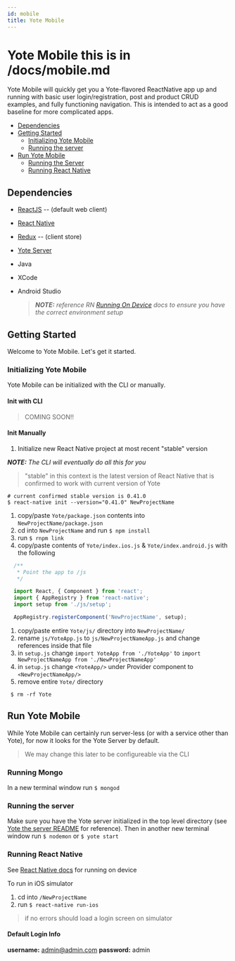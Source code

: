 ```yaml
---
id: mobile
title: Yote Mobile
---
```




# Yote Mobile  this is in /docs/mobile.md
Yote Mobile will quickly get you a Yote-flavored ReactNative app up and running with basic user login/registration, post and product CRUD examples, and fully functioning navigation. This is intended to act as a good baseline for more complicated apps.

* [Dependencies](#dependencies)
* [Getting Started](#getting-started)
  - [Initializing Yote Mobile](#initializing-yote-mobile)
  - [Running the server](#running-the-server)
* [Run Yote Mobile](#run-yote-mobile)
  - [Running the Server](#running-the-server)
  - [Running React Native](#running-react-native)

## Dependencies
- [ReactJS](https://reactjs.com/)  -- (default web client)
- [React Native](https://reactnative.com)
- [Redux](https://redux.js.org/)  -- (client store)
- [Yote Server](/server/README.md)
- Java
- XCode
- Android Studio

  > _**NOTE:** reference RN [Running On Device](http://facebook.github.io/react-native/releases/0.41/docs/running-on-device.html#running-on-device) docs to ensure you have the correct environment setup_



## Getting Started
Welcome to Yote Mobile. Let's get it started.


### Initializing Yote Mobile
Yote Mobile can be initialized with the CLI or manually.

#### Init with CLI
> COMING SOON!!

#### Init Manually

1. Initialize new React Native project at most recent "stable" version

  _**NOTE:** The CLI will eventually do all this for you_

  > "stable" in this context is the latest version of React Native that is confirmed to work with current version of Yote

  ```
  # current confirmed stable version is 0.41.0  
  $ react-native init --version="0.41.0" NewProjectName
  ```

1. copy/paste `Yote/package.json` contents into `NewProjectName/package.json`
1. cd into `NewProjectName` and run `$ npm install`
1. run `$ rnpm link`
1. copy/paste contents of `Yote/index.ios.js` & `Yote/index.android.js` with the following
  ```js
    /**
     * Point the app to /js
     */

    import React, { Component } from 'react';
    import { AppRegistry } from 'react-native';
    import setup from './js/setup';

    AppRegistry.registerComponent('NewProjectName', setup);

  ```
1. copy/paste entire `Yote/js/` directory into `NewProjectName/`
1. rename `js/YoteApp.js` to `js/NewProjectNameApp.js` and change references inside that file
1. in `setup.js` change `import YoteApp from './YoteApp'` to `import NewProjectNameApp from './NewProjectNameApp'`
1. in `setup.js` change `<YoteApp/>` under Provider component to `<NewProjectNameApp/>`
1. remove entire `Yote/` directory
  ```
   $ rm -rf Yote
  ```

## Run Yote Mobile
While Yote Mobile can certainly run server-less (or with a service other than Yote), for now it looks for the Yote Server by default.

> We may change this later to be configureable via the CLI

### Running Mongo
In a new terminal window run ``` $ mongod ```

### Running the server
Make sure you have the Yote server initialized in the top level directory (see [Yote the server README](/server/README.md#getting-started) for reference). Then in another new terminal window run ```$ nodemon``` or ```$ yote start```

### Running React Native
See [React Native docs](http://facebook.github.io/react-native/releases/0.41/docs/running-on-device.html#running-on-device) for running on device

To run in iOS simulator
1. cd into `/NewProjectName`
1. run `$ react-native run-ios`

> if no errors should load a login screen on simulator

#### Default Login Info
**username:** admin@admin.com
**password:** admin
